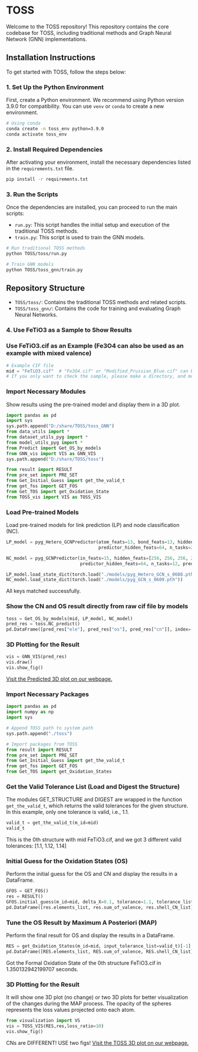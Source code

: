 
# TOSS

Welcome to the TOSS repository! This repository contains the core codebase for TOSS, including traditional methods and Graph Neural Network (GNN) implementations.

## Installation Instructions

To get started with TOSS, follow the steps below:

### 1. Set Up the Python Environment

First, create a Python environment. We recommend using Python version 3.9.0 for compatibility. You can use `venv` or `conda` to create a new environment.

```bash
# Using conda
conda create -n toss_env python=3.9.0
conda activate toss_env
```

### 2. Install Required Dependencies

After activating your environment, install the necessary dependencies listed in the `requirements.txt` file. 

```bash
pip install -r requirements.txt
```

### 3. Run the Scripts

Once the dependencies are installed, you can proceed to run the main scripts:

- `run.py`: This script handles the initial setup and execution of the traditional TOSS methods.
- `train.py`: This script is used to train the GNN models.

```bash
# Run traditional TOSS methods
python TOSS/toss/run.py

# Train GNN models
python TOSS/toss_gnn/train.py
```

## Repository Structure

- `TOSS/toss/`: Contains the traditional TOSS methods and related scripts.
- `TOSS/toss_gnn/`: Contains the code for training and evaluating Graph Neural Networks.

### 4. Use FeTiO3 as a Sample to Show Results
### Use FeTiO3.cif as an Example (Fe3O4 can also be used as an example with mixed valence)

```python
# Example CIF file
mid = "FeTiO3.cif"  # "Fe3O4.cif" or "Modified_Prussian_Blue.cif" can be used similarly
# If you only want to check the sample, please make a directory, and move the cif files in it.
```


### Import Necessary Modules

Show results using the pre-trained model and display them in a 3D plot.

```python
import pandas as pd
import sys
sys.path.append("D:/share/TOSS/toss_GNN") 
from data_utils import *
from dataset_utils_pyg import *
from model_utils_pyg import *
from Predict import Get_OS_by_models
from GNN_vis import VIS as GNN_VIS
sys.path.append("D:/share/TOSS/toss")

from result import RESULT
from pre_set import PRE_SET
from Get_Initial_Guess import get_the_valid_t
from get_fos import GET_FOS
from Get_TOS import get_Oxidation_State
from TOSS_vis import VIS as TOSS_VIS
```

### Load Pre-trained Models

Load pre-trained models for link prediction (LP) and node classification (NC).

```python
LP_model = pyg_Hetero_GCNPredictor(atom_feats=13, bond_feats=13, hidden_feats=[256,256,256,256], 
                                   predictor_hidden_feats=64, n_tasks=2, predictor_dropout=0.3)

NC_model = pyg_GCNPredictor(in_feats=15, hidden_feats=[256, 256, 256, 256], 
                            predictor_hidden_feats=64, n_tasks=12, predictor_dropout=0.3) 

LP_model.load_state_dict(torch.load("./models/pyg_Hetero_GCN_s_0608.pth"))
NC_model.load_state_dict(torch.load("./models/pyg_GCN_s_0609.pth"))
```

All keys matched successfully.


### Show the CN and OS result directly from raw cif file by models

```python
toss = Get_OS_by_models(mid, LP_model, NC_model)
pred_res = toss.NC_predict()
pd.DataFrame([pred_res["ele"], pred_res["os"], pred_res["cn"]], index=["Elements", "Valence", "Coordination Number"])
```

### 3D Plotting for the Result

```python
vis = GNN_VIS(pred_res)
vis.draw()
vis.show_fig()
```

[Visit the Predicted 3D plot on our webpage.](https://www.toss.science/example/pred_TiFeO3.html)

### Import Necessary Packages

```python
import pandas as pd
import numpy as np
import sys

# Append TOSS path to system path
sys.path.append("./toss")

# Import packages from TOSS
from result import RESULT
from pre_set import PRE_SET
from Get_Initial_Guess import get_the_valid_t
from get_fos import GET_FOS
from Get_TOS import get_Oxidation_States
```


### Get the Valid Tolerance List (Load and Digest the Structure)

The modules GET_STRUCTURE and DIGEST are wrapped in the function `get_the_valid_t`, which returns the valid tolerances for the given structure. In this example, only one tolerance is valid, i.e., 1.1.

```python
valid_t = get_the_valid_t(m_id=mid)
valid_t
```

This is the 0th structure with mid FeTiO3.cif, and we got 3 different valid tolerances:
[1.1, 1.12, 1.14]

### Initial Guess for the Oxidation States (OS)

Perform the initial guess for the OS and CN and display the results in a DataFrame.

```python
GFOS = GET_FOS()
res = RESULT()
GFOS.initial_guess(m_id=mid, delta_X=0.1, tolerance=1.1, tolerance_list=valid_t, res=res)
pd.DataFrame([res.elements_list, res.sum_of_valence, res.shell_CN_list], index=["Elements", "Valence", "Coordination Number"])
```

### Tune the OS Result by Maximum A Posteriori (MAP)

Perform the final result for OS and display the results in a DataFrame.

```python
RES = get_Oxidation_States(m_id=mid, input_tolerance_list=valid_t)[-1]
pd.DataFrame([RES.elements_list, RES.sum_of_valence, RES.shell_CN_list], index=["Elements", "Valence", "Coordination Number"])
```

Got the Formal Oxidation State of the 0th structure FeTiO3.cif in 1.350132942199707 seconds.

### 3D Plotting for the Result

It will show one 3D plot (no change) or two 3D plots for better visualization of the changes during the MAP process. The opacity of the spheres represents the loss values projected onto each atom.

```python
from visualization import VS
vis = TOSS_VIS(RES,res,loss_ratio=10)
vis.show_fig()
```

CNs are DIFFERENT! USE two figs!
[Visit the TOSS 3D plot on our webpage.](https://www.toss.science/example/true_TiFeO3.html)
